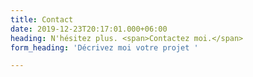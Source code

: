 ```yaml
---
title: Contact
date: 2019-12-23T20:17:01.000+06:00
heading: N'hésitez plus. <span>Contactez moi.</span>
form_heading: 'Décrivez moi votre projet '

---
```

